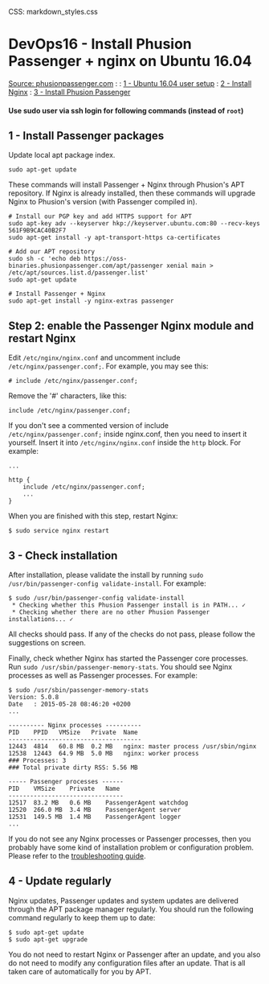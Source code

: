 CSS: markdown_styles.css

# DevOps16 - Install Phusion Passenger + nginx on Ubuntu 16.04

[Source: phusionpassenger.com](https://www.phusionpassenger.com/library/install/nginx/install/oss/xenial/)
:
: [1 - Ubuntu 16.04 user setup](devops16_1_ubuntu16_setup.html)
: [2 - Install Nginx](devops16_2_install_nginx.html)
: [3 - Install Phusion Passenger](devops16_3_install_phusionpassenger.html)

#### Use sudo user via ssh login for following commands (instead of `root`)


## 1 - Install Passenger packages

Update local apt package index.

```
sudo apt-get update
```

These commands will install Passenger + Nginx through Phusion's APT repository. If Nginx is already installed, then these commands will upgrade Nginx to Phusion's version (with Passenger compiled in).

```
# Install our PGP key and add HTTPS support for APT
sudo apt-key adv --keyserver hkp://keyserver.ubuntu.com:80 --recv-keys 561F9B9CAC40B2F7
sudo apt-get install -y apt-transport-https ca-certificates

# Add our APT repository
sudo sh -c 'echo deb https://oss-binaries.phusionpassenger.com/apt/passenger xenial main > /etc/apt/sources.list.d/passenger.list'
sudo apt-get update

# Install Passenger + Nginx
sudo apt-get install -y nginx-extras passenger
```


## Step 2: enable the Passenger Nginx module and restart Nginx

Edit `/etc/nginx/nginx.conf` and uncomment include `/etc/nginx/passenger.conf;`. For example, you may see this:

```
# include /etc/nginx/passenger.conf;
```

Remove the '#' characters, like this:

```
include /etc/nginx/passenger.conf;
```
If you don't see a commented version of include `/etc/nginx/passenger.conf;` inside nginx.conf, then you need to insert it yourself. Insert it into `/etc/nginx/nginx.conf` inside the `http` block. For example:

```
...

http {
    include /etc/nginx/passenger.conf;
    ...
}
```
When you are finished with this step, restart Nginx:

```
$ sudo service nginx restart
```

## 3 - Check installation

After installation, please validate the install by running `sudo /usr/bin/passenger-config validate-install`. For example:

```
$ sudo /usr/bin/passenger-config validate-install
 * Checking whether this Phusion Passenger install is in PATH... ✓
 * Checking whether there are no other Phusion Passenger installations... ✓
```

All checks should pass. If any of the checks do not pass, please follow the suggestions on screen.

Finally, check whether Nginx has started the Passenger core processes. Run `sudo /usr/sbin/passenger-memory-stats`. You should see Nginx processes as well as Passenger processes. For example:

```
$ sudo /usr/sbin/passenger-memory-stats
Version: 5.0.8
Date   : 2015-05-28 08:46:20 +0200
...

---------- Nginx processes ----------
PID    PPID   VMSize   Private  Name
-------------------------------------
12443  4814   60.8 MB  0.2 MB   nginx: master process /usr/sbin/nginx
12538  12443  64.9 MB  5.0 MB   nginx: worker process
### Processes: 3
### Total private dirty RSS: 5.56 MB

----- Passenger processes ------
PID    VMSize    Private   Name
--------------------------------
12517  83.2 MB   0.6 MB    PassengerAgent watchdog
12520  266.0 MB  3.4 MB    PassengerAgent server
12531  149.5 MB  1.4 MB    PassengerAgent logger
...
```

If you do not see any Nginx processes or Passenger processes, then you probably have some kind of installation problem or configuration problem. Please refer to the [troubleshooting guide](https://www.phusionpassenger.com/library/admin/nginx/troubleshooting/).


## 4 - Update regularly

Nginx updates, Passenger updates and system updates are delivered through the APT package manager regularly. You should run the following command regularly to keep them up to date:

```
$ sudo apt-get update
$ sudo apt-get upgrade
```

You do not need to restart Nginx or Passenger after an update, and you also do not need to modify any configuration files after an update. That is all taken care of automatically for you by APT.
